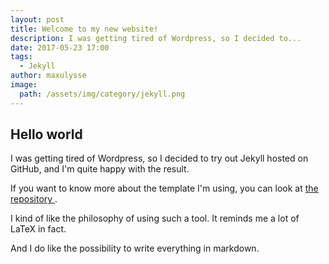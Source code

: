 ```yaml
---
layout: post
title: Welcome to my new website!
description: I was getting tired of Wordpress, so I decided to...
date: 2017-05-23 17:00
tags:
  - Jekyll
author: maxulysse
image:
  path: /assets/img/category/jekyll.png
---
```


## Hello world

I was getting tired of Wordpress, so I decided to try out Jekyll hosted on GitHub, and I'm quite happy with the result.

If you want to know more about the template I'm using, you can look at [the repository <i class="fab fa-github" aria-hidden="true"></i>](https://github.com/maxulysse/maxulysse.github.io).

I kind of like the philosophy of using such a tool.
It reminds me a lot of LaTeX in fact.

And I do like the possibility to write everything in markdown.
